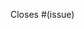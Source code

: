 <!-- Put any information about this PR up here -->

<!-- Which issue does this PR close? -->
<!-- If this PR does not have a corresponding issue,
     make sure one gets created before you create this PR.
     You can create a bug report or feature request at
     https://github.com/pulseflow/rust-template/issues/new/choose -->

Closes #(issue)
